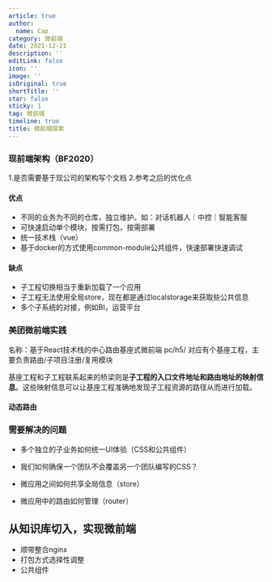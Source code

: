 ```yaml
---
article: true
author:
  name: Cap
category: 微前端
date: 2021-12-21
description: ''
editLink: false
icon: ''
image: ''
isOriginal: true
shortTitle: ''
star: false
sticky: 1
tag: 微前端
timeline: true
title: 微前端探索
---
```





### 现前端架构（BF2020）

1.是否需要基于现公司的架构写个文档
2.参考之后的优化点

#### 优点

- 不同的业务为不同的仓库，独立维护。如：对话机器人｜中控｜智能客服
- 可快速启动单个模块，按需打包，按需部署
- 统一技术栈（vue）
- 基于docker的方式使用common-module公共组件，快速部署快速调试

#### 缺点

- 子工程切换相当于重新加载了一个应用
- 子工程无法使用全局store，现在都是通过localstorage来获取些公共信息
- 多个子系统的对接，例如BI，运营平台

### 美团微前端实践

名称：基于React技术栈的中心路由基座式微前端
pc/h5/ 对应有个基座工程，主要负责路由/子项目注册/复用模块

基座工程和子工程联系起来的桥梁则是**子工程的入口文件地址和路由地址的映射信息**。这些映射信息可以让基座工程准确地发现子工程资源的路径从而进行加载。

#### 动态路由

### 需要解决的问题

- 多个独立的子业务如何统一UI体验（CSS和公共组件）

- 我们如何确保一个团队不会覆盖另一个团队编写的CSS？

- 微应用之间如何共享全局信息（store）

- 微应用中的路由如何管理（router）

## 从知识库切入，实现微前端

- 顺带整合nginx
- 打包方式选择性调整
- 公共组件

